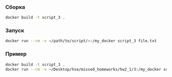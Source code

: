 ### Сборка
```bash
docker build -t script_3 .
```
### Запуск
```bash
docker run --rm -v </path/to/script/>:/my_docker script_3 file.txt
```

### Пример
```bash
docker build -t script_3 .
docker run --rm -v ~/Desktop/hse/missed_homeworks/hw2_1/3:/my_docker script_3 file.txt
```